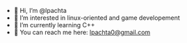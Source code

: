 - 👋 Hi, I’m @lpachta
- 👀 I’m interested in linux-oriented and game developement
- 🌱 I’m currently learning C++
- 📧 You can reach me here: lpachta0@gmail.com

<!---
lpachta/lpachta is a ✨ special ✨ repository because its `README.md` (this file) appears on your GitHub profile.
You can click the Preview link to take a look at your changes.
--->
